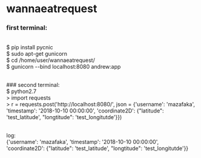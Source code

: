# wannaeatrequest

### first terminal:
<br>$ pip install pycnic
<br>$ sudo apt-get gunicorn
<br>$ cd /home/user/wannaeatrequest/
<br>$ gunicorn --bind localhost:8080 andrew:app

<br>### second terminal:
<br>$ python2.7
<br>> import requests
<br>> r = requests.post('http://localhost:8080/', json = {'username': 'mazafaka', 'timestamp': '2018-10-10 00:00:00', 'coordinate2D': {"latitude": 'test_latitude', "longtitude": 'test_longitutde'}})

<br>log:
<br>{'username': 'mazafaka', 'timestamp': '2018-10-10 00:00:00', 'coordinate2D': {"latitude": 'test_latitude', "longtitude": 'test_longitutde'}}
